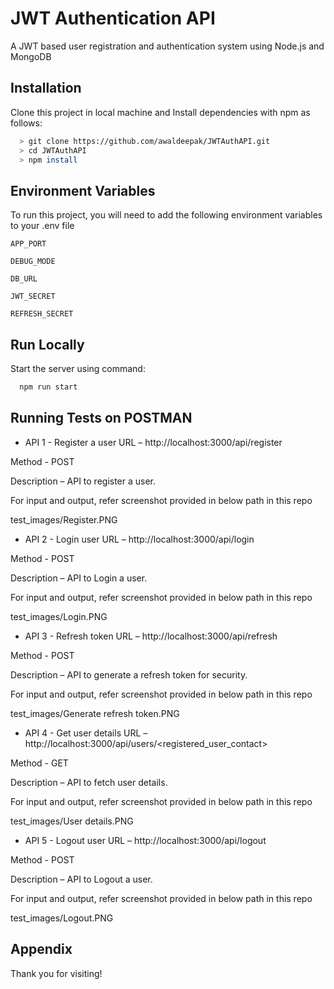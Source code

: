# JWT Authentication API
A JWT based user registration and authentication system using Node.js and MongoDB

## Installation
Clone this project in local machine and Install dependencies with npm as follows:

```bash
  > git clone https://github.com/awaldeepak/JWTAuthAPI.git
  > cd JWTAuthAPI
  > npm install
```
## Environment Variables

To run this project, you will need to add the following environment variables to your .env file

`APP_PORT`

`DEBUG_MODE`

`DB_URL`

`JWT_SECRET`

`REFRESH_SECRET`
## Run Locally
Start the server using command:

```bash
  npm run start
```
## Running Tests on POSTMAN
* API 1 - Register a user
URL – http://localhost:3000/api/register

Method - POST

Description – API to register a user.

For input and output, refer screenshot provided in below path in this repo

test_images/Register.PNG


* API 2 - Login user
URL – http://localhost:3000/api/login

Method - POST

Description – API to Login a user.

For input and output, refer screenshot provided in below path in this repo

test_images/Login.PNG


* API 3 - Refresh token
URL – http://localhost:3000/api/refresh

Method - POST

Description – API to generate a refresh token for security.

For input and output, refer screenshot provided in below path in this repo

test_images/Generate refresh token.PNG


* API 4 - Get user details
URL – http://localhost:3000/api/users/<registered_user_contact>

Method - GET

Description – API to fetch user details.

For input and output, refer screenshot provided in below path in this repo

test_images/User details.PNG


* API 5 - Logout user
URL – http://localhost:3000/api/logout

Method - POST

Description – API to Logout a user.

For input and output, refer screenshot provided in below path in this repo

test_images/Logout.PNG
## Appendix

Thank you for visiting!

  